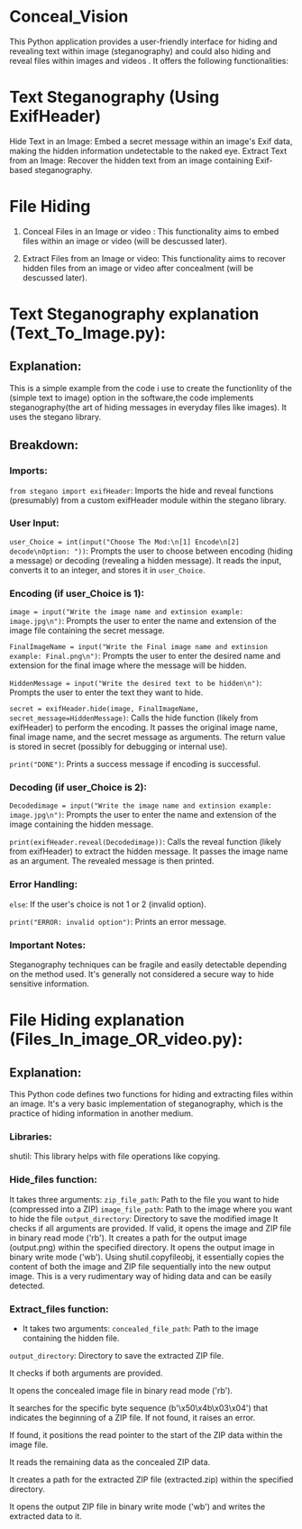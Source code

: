 # Conceal_Vision

This Python application provides a user-friendly interface for hiding and revealing text within image (steganography) and could also hiding and reveal files within images and  videos . It offers the following functionalities:

# Text Steganography (Using ExifHeader)

Hide Text in an Image: Embed a secret message within an image's Exif data, making the hidden information undetectable to the naked eye.
Extract Text from an Image: Recover the hidden text from an image containing Exif-based steganography.

# File Hiding 
  1. Conceal Files in an Image or video : This functionality aims to embed files within an image or video (will be descussed later).
  
  2. Extract Files from an Image or video:  This functionality aims to recover hidden files from an image or video after concealment (will be descussed later).

# Text Steganography explanation (Text_To_Image.py):

  ## Explanation:
  This is a simple example from the code i use to create the functionlity of the (simple text to image) option in the software,the code implements steganography(the art of hiding messages in everyday files like images). It uses the stegano library.
  ## Breakdown:
  ### Imports:
  `from stegano import exifHeader`: Imports the hide and reveal functions (presumably) from a custom exifHeader module within the stegano library.
  ### User Input:
  `user_Choice = int(input("Choose The Mod:\n[1] Encode\n[2] decode\nOption: "))`: Prompts the user to choose between encoding (hiding a message) or decoding (revealing a hidden message). It reads the input, converts it to an integer, and stores it in `user_Choice`.
  ### Encoding (if user_Choice is 1):
  `image = input("Write the image name and extinsion example: image.jpg\n")`: Prompts the user to enter the name and extension of the image file containing the secret message.
  
  `FinalImageName = input("Write the Final image name and extinsion example: Final.png\n")`: Prompts the user to enter the desired name and extension for the final image where the message will be hidden.
  
  `HiddenMessage = input("Write the desired text to be hidden\n")`: Prompts the user to enter the text they want to hide.
  
  `secret = exifHeader.hide(image, FinalImageName, secret_message=HiddenMessage)`: Calls the hide function (likely from exifHeader) to perform the encoding. It passes the original image name, final image name, and the secret message as arguments. The return value      is stored in secret (possibly for debugging or internal use).
  
  `print("DONE")`: Prints a success message if encoding is successful.
  ### Decoding (if user_Choice is 2):
  `Decodedimage = input("Write the image name and extinsion example: image.jpg\n")`: Prompts the user to enter the name and extension of the image containing the hidden message.
  
  `print(exifHeader.reveal(Decodedimage))`: Calls the reveal function (likely from exifHeader) to extract the hidden message. It passes the image name as an argument. The revealed message is then printed.
  ### Error Handling:
  `else`: If the user's choice is not 1 or 2 (invalid option).
  
  `print("ERROR: invalid option")`: Prints an error message.

  ### Important Notes:
  Steganography techniques can be fragile and easily detectable depending on the method used. It's generally not considered a secure way to hide sensitive information.

# File Hiding explanation (Files_In_image_OR_video.py):
## Explanation:
This Python code defines two functions for hiding and extracting files within an image. It's a very basic implementation of steganography, which is the practice of hiding information in another medium.
### Libraries:
shutil: This library helps with file operations like copying.
### Hide_files function:
It takes three arguments:
`zip_file_path`: Path to the file you want to hide (compressed into a ZIP)
`image_file_path`: Path to the image where you want to hide the file
`output_directory`: Directory to save the modified image
It checks if all arguments are provided.
If valid, it opens the image and ZIP file in binary read mode ('rb').
It creates a path for the output image (output.png) within the specified directory.
It opens the output image in binary write mode ('wb').
Using shutil.copyfileobj, it essentially copies the content of both the image and ZIP file sequentially into the new output image. This is a very rudimentary way of hiding data and can be easily detected.

### Extract_files function:
 - It takes two arguments:
  `concealed_file_path`: Path to the image containing the hidden file.

  `output_directory`: Directory to save the extracted ZIP file.

It checks if both arguments are provided.

It opens the concealed image file in binary read mode ('rb').

It searches for the specific byte sequence (b'\x50\x4b\x03\x04') that indicates the beginning of a ZIP file. If not found, it raises an error.

If found, it positions the read pointer to the start of the ZIP data within the image file.

It reads the remaining data as the concealed ZIP data.

It creates a path for the extracted ZIP file (extracted.zip) within the specified directory.

It opens the output ZIP file in binary write mode ('wb') and writes the extracted data to it.

